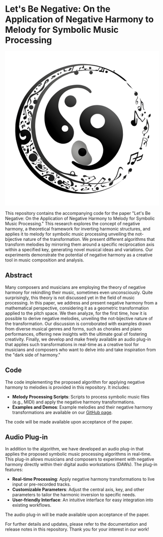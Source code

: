 # Let's Be Negative: On the Application of Negative Harmony to Melody for Symbolic Music Processing

![Project Icon](assets/icon.png)

This repository contains the accompanying code for the paper "Let's Be Negative: On the Application of Negative Harmony to Melody for Symbolic Music Processing." This research explores the concept of negative harmony, a theoretical framework for inverting harmonic structures, and applies it to melody for symbolic music processing unveiling the not-bijective nature of the transformation. We present different algorithms that transform melodies by mirroring them around a specific reciprocation axis within a specified key, generating novel musical ideas and variations. Our experiments demonstrate the potential of negative harmony as a creative tool in music composition and analysis.

## Abstract

Many composers and musicians are employing the theory of negative harmony for rekindling their music, sometimes even unconsciously. Quite surprisingly, this theory is not discussed yet in the field of music processing. In this paper, we address and present negative harmony from a mathematical perspective, considering it as a geometric transformation applied to the pitch space. We then analyze, for the first time, how it is possible to derive negative melodies, unveiling the not-bijective nature of the transformation. Our discussion is corroborated with examples drawn from diverse musical genres and forms, such as chorales and piano performances, offering new insights with the ultimate goal of fostering creativity. Finally, we develop and make freely available an audio plug-in that applies such transformations in real-time as a creative tool for musicians and composers who want to delve into and take inspiration from the "dark side of harmony."

## Code

The code implementing the proposed algorithm for applying negative harmony to melodies is provided in this repository. It includes:

- **Melody Processing Scripts**: Scripts to process symbolic music files (e.g., MIDI) and apply the negative harmony transformations.
- **Examples and Demos**: Example melodies and their negative harmony transformations are available on our [GitHub page](https://riccardogiampiccolo.github.io/negative-melody/).

The code will be made available upon acceptance of the paper.

## Audio Plug-in

In addition to the algorithm, we have developed an audio plug-in that applies the proposed symbolic music processing algorithms in real-time. This plug-in allows musicians and composers to experiment with negative harmony directly within their digital audio workstations (DAWs). The plug-in features:

- **Real-time Processing**: Apply negative harmony transformations to live input or pre-recorded tracks.
- **Customizable Parameters**: Adjust the central axis, key, and other parameters to tailor the harmonic inversion to specific needs.
- **User-friendly Interface**: An intuitive interface for easy integration into existing workflows.

The audio plug-in will be made available upon acceptance of the paper.

For further details and updates, please refer to the documentation and release notes in this repository. Thank you for your interest in our work!
